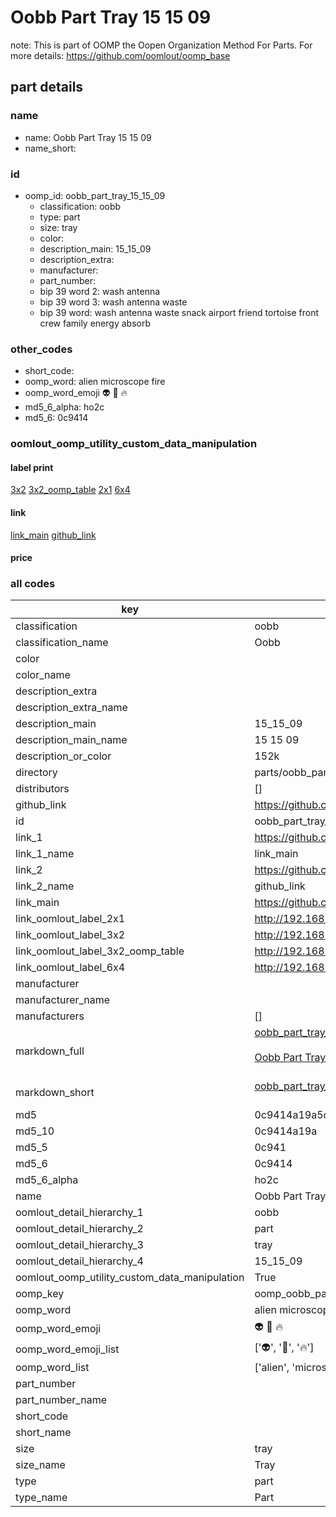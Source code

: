 # Oobb Part Tray 15 15 09  

note: This is part of OOMP the Oopen Organization Method For Parts. For more details: https://github.com/oomlout/oomp_base

##  part details





### name
* name: Oobb Part Tray 15 15 09
* name_short: 
### id
* oomp_id: oobb_part_tray_15_15_09
  * classification: oobb
  * type: part
  * size: tray
  * color: 
  * description_main: 15_15_09
  * description_extra: 
  * manufacturer: 
  * part_number: 
  * bip 39 word 2: wash antenna
  * bip 39 word 3: wash antenna waste
  * bip 39 word: wash antenna waste snack airport friend tortoise front crew family energy absorb

### other_codes
* short_code: 
* oomp_word: alien microscope fire
* oomp_word_emoji :alien: :microscope: :fire:
* md5_6_alpha: ho2c
* md5_6: 0c9414






### oomlout_oomp_utility_custom_data_manipulation
#### label print
[3x2](http://192.168.1.245:1112/?label=oomp%20ho2c)
[3x2_oomp_table](http://192.168.1.107:1112/?label=oomp%20ho2c)
[2x1](http://192.168.1.242:1112/?label=oomp%20ho2c)
[6x4](http://192.168.1.55:1112/?label=oomp%20ho2c)    

#### link

[link_main](https://github.com/oomlout/oomlout_oomp_current_version_messy/tree/main/parts/oobb_part_tray_15_15_09) [github_link](https://github.com/oomlout/oomlout_oomp_part_src/tree/main/parts/oobb_part_tray_15_15_09)                             

#### price







### all codes 
| key | value |  
| --- | --- |  
| classification | oobb |  
| classification_name | Oobb |  
| color |  |  
| color_name |  |  
| description_extra |  |  
| description_extra_name |  |  
| description_main | 15_15_09 |  
| description_main_name | 15 15 09 |  
| description_or_color | 152k |  
| directory | parts/oobb_part_tray_15_15_09 |  
| distributors | [] |  
| github_link | https://github.com/oomlout/oomlout_oomp_part_src/tree/main/parts/oobb_part_tray_15_15_09 |  
| id | oobb_part_tray_15_15_09 |  
| link_1 | https://github.com/oomlout/oomlout_oomp_current_version_messy/tree/main/parts/oobb_part_tray_15_15_09 |  
| link_1_name | link_main |  
| link_2 | https://github.com/oomlout/oomlout_oomp_part_src/tree/main/parts/oobb_part_tray_15_15_09 |  
| link_2_name | github_link |  
| link_main | https://github.com/oomlout/oomlout_oomp_current_version_messy/tree/main/parts/oobb_part_tray_15_15_09 |  
| link_oomlout_label_2x1 | http://192.168.1.242:1112/?label=oomp%20ho2c |  
| link_oomlout_label_3x2 | http://192.168.1.245:1112/?label=oomp%20ho2c |  
| link_oomlout_label_3x2_oomp_table | http://192.168.1.107:1112/?label=oomp%20ho2c |  
| link_oomlout_label_6x4 | http://192.168.1.55:1112/?label=oomp%20ho2c |  
| manufacturer |  |  
| manufacturer_name |  |  
| manufacturers | [] |  
| markdown_full | [oobb_part_tray_15_15_09](https://github.com/oomlout/oomlout_oomp_current_version_messy/tree/main/parts/oobb_part_tray_15_15_09)<br>[](https://github.com/oomlout/oomlout_oomp_current_version_messy/tree/main/parts/oobb_part_tray_15_15_09)<br>[Oobb Part Tray 15 15 09](https://github.com/oomlout/oomlout_oomp_current_version_messy/tree/main/parts/oobb_part_tray_15_15_09)<br><br> |  
| markdown_short | [oobb_part_tray_15_15_09](https://github.com/oomlout/oomlout_oomp_current_version_messy/tree/main/parts/oobb_part_tray_15_15_09)<br><br> |  
| md5 | 0c9414a19a5d5cb17382ccd1ef4277bb |  
| md5_10 | 0c9414a19a |  
| md5_5 | 0c941 |  
| md5_6 | 0c9414 |  
| md5_6_alpha | ho2c |  
| name | Oobb Part Tray 15 15 09 |  
| oomlout_detail_hierarchy_1 | oobb |  
| oomlout_detail_hierarchy_2 | part |  
| oomlout_detail_hierarchy_3 | tray |  
| oomlout_detail_hierarchy_4 | 15_15_09 |  
| oomlout_oomp_utility_custom_data_manipulation | True |  
| oomp_key | oomp_oobb_part_tray_15_15_09 |  
| oomp_word | alien microscope fire |  
| oomp_word_emoji | :alien: :microscope: :fire: |  
| oomp_word_emoji_list | [':alien:', ':microscope:', ':fire:'] |  
| oomp_word_list | ['alien', 'microscope', 'fire'] |  
| part_number |  |  
| part_number_name |  |  
| short_code |  |  
| short_name |  |  
| size | tray |  
| size_name | Tray |  
| type | part |  
| type_name | Part |  
